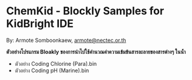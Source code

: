 # ChemKid - Blockly Samples for KidBright IDE
By: Armote Somboonkaew, armote@nectec.or.th

**ตัวอย่างโปรแกรม Bloakly ของการนำไปใช้คำนวณค่าความเข้มข้นสารละลายของสารต่างๆ ในน้ำ**
- ตัวอย่าง Coding Chlorine (Para).bin
- ตัวอย่าง Coding pH (Marine).bin
